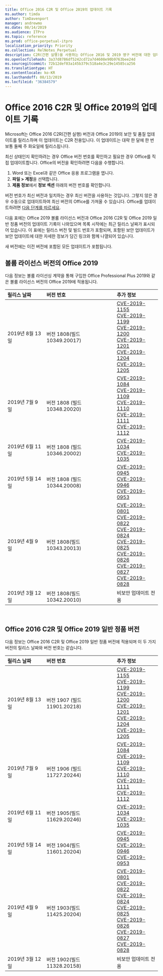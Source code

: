 ```yaml
---
title: Office 2016 C2R 및 Office 2019의 업데이트 기록
ms.author: timda
author: TimDavenport
manager: andrewmo
ms.date: 08/14/2019
ms.audience: ITPro
ms.topic: reference
ms.prod: office-perpetual-itpro
localization_priority: Priority
ms.collection: RelNotes_Perpetual
description: C2R(간편 실행)을 사용하는 Office 2016 및 2019 영구 버전에 대한 업데이트 기록을 IT 전문가에게 제공합니다.
ms.openlocfilehash: 3a37d8786df5242cd72a7d4608e90b9763bee24d
ms.sourcegitcommit: 72b12def03a145b379c518a4e3c29e14585ca256
ms.translationtype: HT
ms.contentlocale: ko-KR
ms.lasthandoff: 08/13/2019
ms.locfileid: "36384579"
---
```

# <a name="update-history-for-office-2016-c2r-and-office-2019"></a>Office 2016 C2R 및 Office 2019의 업데이트 기록

Microsoft는 Office 2016 C2R(간편 실행) 버전과 Office 2019의 보안 및 품질 업데이트를 릴리스하며 이 업데이트는 C2R 전용입니다. 이 업데이트는 대략 한 달에 한 번 보통 둘째 주 화요일에 릴리스됩니다.

최신 상태인지 확인하려는 경우 Office 버전 번호를 확인하고 필요한 경우 Office를 직접 업데이트합니다. Office의 버전을 확인하려면 다음을 수행합니다.

  1.    Word 또는 Excel과 같은 Office 응용 프로그램을 엽니다.
  2.    **파일 > 계정**을 선택합니다.
  3.    **제품 정보**에서 **정보 섹션** 아래의 버전 번호를 확인합니다.

버전 번호가 최신 버전과 일치하는 경우 최신 버전을 사용하는 것입니다. 그렇지 않은 경우 수동으로 업데이트하여 최신 버전의 Office를 가져올 수 있습니다. Office를 업데이트하려면 [다음 단계를 따르세요](https://support.office.com/article/2ab296f3-7f03-43a2-8e50-46de917611c5).


다음 표에는 Office 2019 볼륨 라이선스 버전과 Office 2016 C2R 및 Office 2019 일반 정품 버전의 업데이트 기록이 나와있으며 목록 시작에는 최근 릴리스 날짜가 표시되어 있습니다. 이 표에는 릴리스 버전 및 빌드 번호가 포함되며, 포함된 보안 업데이트가 보안 업데이트에 대한 자세한 정보가 담긴 링크와 함께 나열되어 있습니다.

새 버전에는 이전 버전에 포함된 모든 업데이트가 포함됩니다.

## <a name="volume-licensed-versions-of-office-2019"></a>볼륨 라이선스 버전의 Office 2019
다음 정보는 볼륨 라이선싱 계약을 통해 구입한 Office Professional Plus 2019와 같은 볼륨 라이선스 버전의 Office 2019에 적용됩니다.

|**릴리스 날짜**|**버전 번호**|**추가 정보**|
|:-----|:-----|:-----|
|2019년 8월 13일   |버전 1808(빌드 10349.20017)  |[CVE-2019-1155](https://portal.msrc.microsoft.com/en-US/security-guidance/advisory/CVE-2019-1155) <br/> [CVE-2019-1199](https://portal.msrc.microsoft.com/en-US/security-guidance/advisory/CVE-2019-1199) <br/> [CVE-2019-1200](https://portal.msrc.microsoft.com/en-US/security-guidance/advisory/CVE-2019-1200) <br/> [CVE-2019-1201](https://portal.msrc.microsoft.com/en-US/security-guidance/advisory/CVE-2019-1201) <br/> [CVE-2019-1204](https://portal.msrc.microsoft.com/en-US/security-guidance/advisory/CVE-2019-1204) <br/> [CVE-2019-1205](https://portal.msrc.microsoft.com/en-US/security-guidance/advisory/CVE-2019-1205) <br/>  |
|2019년 7월 9일   |버전 1808 (빌드 10348.20020)  |[CVE-2019-1084](https://portal.msrc.microsoft.com/en-US/security-guidance/advisory/CVE-2019-1084) <br/> [CVE-2019-1109](https://portal.msrc.microsoft.com/en-US/security-guidance/advisory/CVE-2019-1109) <br/> [CVE-2019-1110](https://portal.msrc.microsoft.com/en-US/security-guidance/advisory/CVE-2019-1110) <br/> [CVE-2019-1111](https://portal.msrc.microsoft.com/en-US/security-guidance/advisory/CVE-2019-1111) <br/> [CVE-2019-1112](https://portal.msrc.microsoft.com/en-US/security-guidance/advisory/CVE-2019-1112) <br/>|
|2019년 6월 11일   |버전 1808 (빌드 10346.20002)  |[CVE-2019-1034](https://portal.msrc.microsoft.com/en-US/security-guidance/advisory/CVE-2019-1034) <br/> [CVE-2019-1035](https://portal.msrc.microsoft.com/en-US/security-guidance/advisory/CVE-2019-1035) <br/> |
|2019년 5월 14일   |버전 1808 (빌드 10344.20008)  |[CVE-2019-0945](https://portal.msrc.microsoft.com/en-US/security-guidance/advisory/CVE-2019-0945) <br/> [CVE-2019-0946](https://portal.msrc.microsoft.com/en-US/security-guidance/advisory/CVE-2019-0946) <br/> [CVE-2019-0953](https://portal.msrc.microsoft.com/en-US/security-guidance/advisory/CVE-2019-0953) <br/>|
|2019년 4월 9일   |버전 1808(빌드 10343.20013)  |[CVE-2019-0801](https://portal.msrc.microsoft.com/en-US/security-guidance/advisory/CVE-2019-0801) <br/> [CVE-2019-0822](https://portal.msrc.microsoft.com/en-US/security-guidance/advisory/CVE-2019-0822) <br/> [CVE-2019-0824](https://portal.msrc.microsoft.com/en-US/security-guidance/advisory/CVE-2019-0824) <br/> [CVE-2019-0825](https://portal.msrc.microsoft.com/en-US/security-guidance/advisory/CVE-2019-0825) <br/> [CVE-2019-0826](https://portal.msrc.microsoft.com/en-US/security-guidance/advisory/CVE-2019-0826) <br/> [CVE-2019-0827](https://portal.msrc.microsoft.com/en-US/security-guidance/advisory/CVE-2019-0827) <br/> [CVE-2019-0828](https://portal.msrc.microsoft.com/en-US/security-guidance/advisory/CVE-2019-0828) <br/> |
|2019년 3월 12일   |버전 1808(빌드 10342.20010)  |비보안 업데이트 전용 <br/> |


<br/>

## <a name="retail-versions-of-office-2016-c2r-and-office-2019"></a>Office 2016 C2R 및 Office 2019 일반 정품 버전
다음 정보는 Office 2016 C2R 및 Office 2019 일반 정품 버전에 적용되며 이 두 가지 버전의 릴리스 날짜와 버전 번호는 같습니다.

|**릴리스 날짜**|**버전 번호**|**추가 정보**|
|:-----|:-----|:-----|
|2019년 8월 13일   |버전 1907 (빌드 11901.20218)  |[CVE-2019-1155](https://portal.msrc.microsoft.com/en-US/security-guidance/advisory/CVE-2019-1155) <br/> [CVE-2019-1199](https://portal.msrc.microsoft.com/en-US/security-guidance/advisory/CVE-2019-1199) <br/> [CVE-2019-1200](https://portal.msrc.microsoft.com/en-US/security-guidance/advisory/CVE-2019-1200) <br/> [CVE-2019-1201](https://portal.msrc.microsoft.com/en-US/security-guidance/advisory/CVE-2019-1201) <br/> [CVE-2019-1204](https://portal.msrc.microsoft.com/en-US/security-guidance/advisory/CVE-2019-1204) <br/> [CVE-2019-1205](https://portal.msrc.microsoft.com/en-US/security-guidance/advisory/CVE-2019-1205) <br/>  |
|2019년 7월 9일   |버전 1906 (빌드 11727.20244)  |[CVE-2019-1084](https://portal.msrc.microsoft.com/en-US/security-guidance/advisory/CVE-2019-1084) <br/> [CVE-2019-1109](https://portal.msrc.microsoft.com/en-US/security-guidance/advisory/CVE-2019-1109) <br/> [CVE-2019-1110](https://portal.msrc.microsoft.com/en-US/security-guidance/advisory/CVE-2019-1110) <br/> [CVE-2019-1111](https://portal.msrc.microsoft.com/en-US/security-guidance/advisory/CVE-2019-1111) <br/> [CVE-2019-1112](https://portal.msrc.microsoft.com/en-US/security-guidance/advisory/CVE-2019-1112) <br/>|
|2019년 6월 11일   |버전 1905(빌드 11629.20246)  |[CVE-2019-1034](https://portal.msrc.microsoft.com/en-US/security-guidance/advisory/CVE-2019-1034) <br/> [CVE-2019-1035](https://portal.msrc.microsoft.com/en-US/security-guidance/advisory/CVE-2019-1035) <br/> |
|2019년 5월 14일   |버전 1904(빌드 11601.20204)  |[CVE-2019-0945](https://portal.msrc.microsoft.com/en-US/security-guidance/advisory/CVE-2019-0945) <br/> [CVE-2019-0946](https://portal.msrc.microsoft.com/en-US/security-guidance/advisory/CVE-2019-0946) <br/> [CVE-2019-0953](https://portal.msrc.microsoft.com/en-US/security-guidance/advisory/CVE-2019-0953) <br/>|
|2019년 4월 9일   |버전 1903(빌드 11425.20204)  |[CVE-2019-0801](https://portal.msrc.microsoft.com/en-US/security-guidance/advisory/CVE-2019-0801) <br/> [CVE-2019-0822](https://portal.msrc.microsoft.com/en-US/security-guidance/advisory/CVE-2019-0822) <br/> [CVE-2019-0824](https://portal.msrc.microsoft.com/en-US/security-guidance/advisory/CVE-2019-0824) <br/> [CVE-2019-0825](https://portal.msrc.microsoft.com/en-US/security-guidance/advisory/CVE-2019-0825) <br/> [CVE-2019-0826](https://portal.msrc.microsoft.com/en-US/security-guidance/advisory/CVE-2019-0826) <br/> [CVE-2019-0827](https://portal.msrc.microsoft.com/en-US/security-guidance/advisory/CVE-2019-0827) <br/> [CVE-2019-0828](https://portal.msrc.microsoft.com/en-US/security-guidance/advisory/CVE-2019-0828) <br/> |
|2019년 3월 12일   |버전 1902(빌드 11328.20158)  |비보안 업데이트 전용 <br/> |



